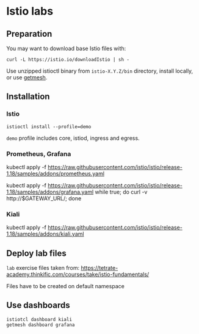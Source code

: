 # Istio labs

## Preparation

You may want to download base Istio files with:
```
curl -L https://istio.io/downloadIstio | sh -
```

Use unzipped istioctl binary from `istio-X.Y.Z/bin` directory, install locally, or use [getmesh](https://github.com/tetratelabs/getmesh#get-started).

## Installation

### Istio
```
istioctl install --profile=demo
```

`demo` profile includes core, istiod, ingress and egress.

### Prometheus, Grafana

kubectl apply -f https://raw.githubusercontent.com/istio/istio/release-1.18/samples/addons/prometheus.yaml

kubectl apply -f https://raw.githubusercontent.com/istio/istio/release-1.18/samples/addons/grafana.yaml
while true; do curl -v http://$GATEWAY_URL/; done

### Kiali

kubectl apply -f https://raw.githubusercontent.com/istio/istio/release-1.18/samples/addons/kiali.yaml

## Deploy lab files

`lab` exercise files taken from:
https://tetrate-academy.thinkific.com/courses/take/istio-fundamentals/

Files have to be created on default namespace

## Use dashboards

```
istiotcl dashboard kiali
getmesh dashboard grafana
```

